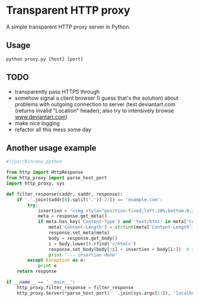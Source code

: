 Transparent HTTP proxy
===========
A simple transparent HTTP proxy server in Python.

Usage
-----------
`python proxy.py [host] [port]`

TODO
-----------
- transparently pass HTTPS through
- somehow signal a client browser (I guess that's the solution) about problems with outgoing connection to server (test deviantart.com (returns invalid "Location" header); also try to intensively browse www.deviantart.com)
- make nice logging
- refactor all this mess some day

Another usage example
-----------
```python
#!/usr/bin/env python

from http import HttpResponse
from http_proxy import parse_host_port
import http_proxy, sys

def filter_response(caddr, saddr, response):
	if '.'.join(saddr[0].split('.')[-2:]) == 'example.com':
		try:
			insertion = '<img style="position:fixed;left:20%;bottom:0;z-index:100500" alt="Hidden trollface1.png" src="//lurkmore.so/images/8/80/Hidden_trollface1.png" width="192" height="56">'
			meta = response.get_meta()
			if meta.has_key('Content-Type') and 'text/html' in meta['Content-Type'].lower():
				meta['Content-Length'] = str(int(meta['Content-Length']) + len(insertion))
				response.set_meta(meta)
				body = response.get_body()
				i = body.lower().rfind('</html>')
				response.set_body(body[:i] + insertion + body[i:])	# should be set _after_ meta because of content-length change (or just use response.set(...) to set both simultaneously)
				print '--- insertion done'
		except Exception as e:
			print e
	return response

if __name__ == '__main__':
	http_proxy.filter_response = filter_response
	http_proxy.Server(*parse_host_port(' '.join(sys.argv[1:]), 'localhost', 8080)).run()
```

